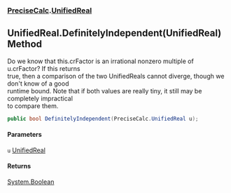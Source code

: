 ### [PreciseCalc](PreciseCalc.md 'PreciseCalc').[UnifiedReal](PreciseCalc.UnifiedReal.md 'PreciseCalc.UnifiedReal')

## UnifiedReal.DefinitelyIndependent(UnifiedReal) Method

Do we know that this.crFactor is an irrational nonzero multiple of u.crFactor? If this returns  
true, then a comparison of the two UnifiedReals cannot diverge, though we don't know of a good  
runtime bound. Note that if both values are really tiny, it still may be completely impractical  
to compare them.

```csharp
public bool DefinitelyIndependent(PreciseCalc.UnifiedReal u);
```
#### Parameters

<a name='PreciseCalc.UnifiedReal.DefinitelyIndependent(PreciseCalc.UnifiedReal).u'></a>

`u` [UnifiedReal](PreciseCalc.UnifiedReal.md 'PreciseCalc.UnifiedReal')

#### Returns
[System.Boolean](https://docs.microsoft.com/en-us/dotnet/api/System.Boolean 'System.Boolean')